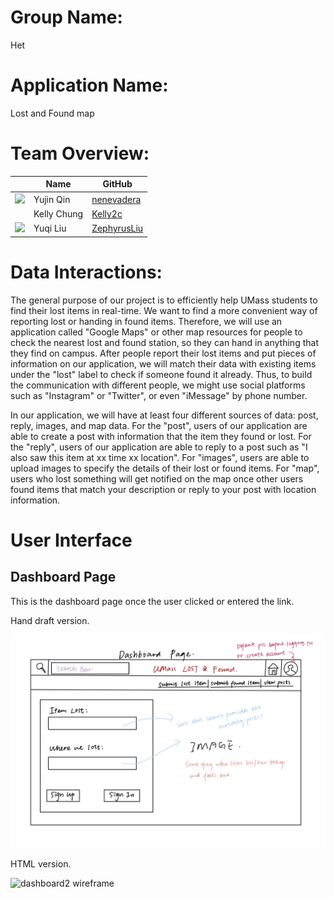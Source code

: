 # Group Name: 
Het

# Application Name:
Lost and Found map


# Team Overview: 
| | Name | GitHub |
| ------------- |------------- | ------------- |
| ![](https://avatars.githubusercontent.com/u/71847172?s=48&v=4) | Yujin Qin | [nenevadera](https://github.com/nenevadera) |
| ![]() | Kelly Chung | [Kelly2c](https://github.com/Kelly2c) |
| ![](https://avatars.githubusercontent.com/u/58710754?s=40&v=4) | Yuqi Liu| [ZephyrusLiu](https://github.com/ZephyrusLiu) |


# Data Interactions: 
The general purpose of our project is to efficiently help UMass students to find their lost items in real-time. We want to find a more convenient way of reporting lost or handing in found items. Therefore, we will use an application called "Google Maps" or other map resources for people to check the nearest lost and found station, so they can hand in anything that they find on campus. After people report their lost items and put pieces of information on our application, we will match their data with existing items under the "lost" label to check if someone found it already. Thus, to build the communication with different people, we might use social platforms such as "Instagram" or "Twitter", or even "iMessage" by phone number. 

In our application, we will have at least four different sources of data: post, reply, images, and map data. For the "post", users of our application are able to create a post with information that the item they found or lost. For the "reply", users of our application are able to reply to a post such as "I also saw this item at xx time xx location". For "images", users are able to upload images to specify the details of their lost or found items. For "map", users who lost something will get notified on the map once other users found items that match your description or reply to your post with location information.

# User Interface
## Dashboard Page
This is the dashboard page once the user clicked or entered the link.

Hand draft version.

![dashboard wireframe](../imgs/dashboard.jpeg)

HTML version.

![dashboard2 wireframe](dashboard_html_ver.png)

